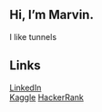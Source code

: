 ## Hi, I’m Marvin.

I like tunnels

## Links
[LinkedIn](https://www.linkedin.com/in/marvin-waecker)  
[Kaggle](https://www.kaggle.com/schaufel)
[HackerRank](https://www.hackerrank.com/mwaeck)




<!---
m-waecke is a ✨ special ✨ repository because its `README.md` (this file) appears on your GitHub profile.
You can click the Preview link to take a look at your changes.
--->
